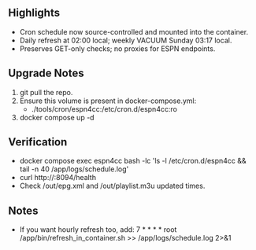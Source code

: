 ## Highlights
- Cron schedule now source-controlled and mounted into the container.
- Daily refresh at 02:00 local; weekly VACUUM Sunday 03:17 local.
- Preserves GET-only checks; no proxies for ESPN endpoints.

## Upgrade Notes
1. git pull the repo.
2. Ensure this volume is present in docker-compose.yml:
   - ./tools/cron/espn4cc:/etc/cron.d/espn4cc:ro
3. docker compose up -d

## Verification
- docker compose exec espn4cc bash -lc 'ls -l /etc/cron.d/espn4cc && tail -n 40 /app/logs/schedule.log'
- curl http://<host>:8094/health
- Check /out/epg.xml and /out/playlist.m3u updated times.

## Notes
- If you want hourly refresh too, add:
  7 * * * * root /app/bin/refresh_in_container.sh >> /app/logs/schedule.log 2>&1
